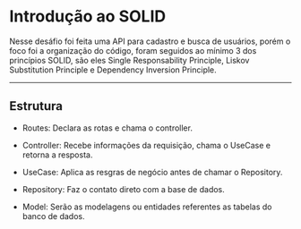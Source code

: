 # Introdução ao SOLID

Nesse desáfio foi feita uma API para cadastro e busca de usuários, porém o foco foi a organização do código, foram seguidos ao mínimo 3 dos princípios SOLID, são eles Single Responsability Principle, Liskov Substitution Principle e Dependency Inversion Principle.

---
## Estrutura
- Routes: Declara as rotas e chama o controller.

- Controller: Recebe informações da requisição, chama o UseCase e retorna a resposta.

- UseCase: Aplica as resgras de negócio antes de chamar o Repository.

- Repository: Faz o contato direto com a base de dados.

- Model: Serão as modelagens ou entidades referentes as tabelas do banco de dados.